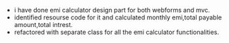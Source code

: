 
 - i have done emi calculator design part for both webforms and mvc.
- identified resourse code for it and calculated monthly emi,total payable amount,total intrest.
- refactored with separate class for all the emi calculator functionalities.
